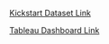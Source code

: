 [Kickstart Dataset Link](https://www.kaggle.com/kemical/kickstarter-projects)


[Tableau Dashboard Link](https://public.tableau.com/profile/kevin.bui6160#!/vizhome/KickstarterVisualDashboard/Dashboard)
